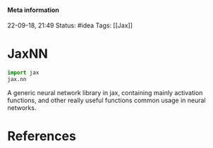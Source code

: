 #### Meta information
22-09-18, 21:49
Status: #idea
Tags: [[Jax]]





# JaxNN

```python
import jax
jax.nn
```

A generic neural network library in jax, containing mainly activation functions, and other really useful functions common usage in neural networks.



# References
